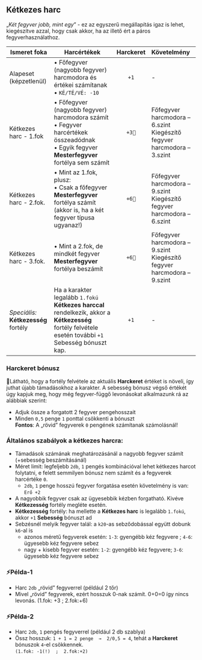 ## Kétkezes harc

„_Két fegyver jobb, mint egy_” - ez az egyszerű megállapítás igaz is lehet, kiegészítve azzal, hogy csak akkor, ha az illető ért a páros fegyverhasználathoz.

| **Ismeret foka** | **Harcértékek** | **Harckeret** | **Követelmény** |
|--------------------------|-------------------------------------------------------------------|:---------:|:---------------------------------------------|
|Alapeset<br/>(képzetlenül)| • Főfegyver (nagyobb fegyver) harcmodora és értékei számítanak<br/>• `KÉ/TÉ/VÉ: -10`                                                                                 | `+1`  | - |
|Kétkezes harc - 1.fok     | • Főfegyver (nagyobb fegyver) harcmodora számít<br/> • Fegyver harcértékek összeadódnak<br/> • Egyik fegyver **Mesterfegyver** fortélya sem számít                       | `+3🔆` | Főfegyver harcmodora – 6.szint<br/>Kiegészítő fegyver harcmodora – 3.szint |
|Kétkezes harc - 2.fok.    | • Mint az 1.fok, plusz:<br/> • Csak a főfegyver **Mesterfegyver** fortélya számít<br/> (akkor is, ha a két fegyver típusa ugyanaz!)                                  | `+6🔆` | Főfegyver harcmodora – 9.szint<br/>Kiegészítő fegyver harcmodora – 6.szint |
|Kétkezes harc - 3.fok.    | • Mint a 2.fok, de mindkét fegyver **Mesterfegyver** fortélya beszámít                                                                                               | `+6🔆` | Főfegyver harcmodora – 9.szint<br/>Kiegészítő fegyver harcmodora – 9.szint |
|_Speciális:_<br/>**Kétkezesség** fortély | Ha a karakter legalább `1.fokú` **Kétkezes harccal** rendelkezik, akkor a **Kétkezesség** fortély felvétele esetén további `+1` Sebesség bónuszt kap. | `+1`  | - |


### Harckeret bónusz

🔆Látható, hogy a fortély felvétele az aktuális **Harckeret** értéket is növeli, így juthat újabb támadásokhoz a karakter. A sebesség bónusz végső értékét úgy kapjuk meg, hogy még fegyver-függő levonásokat alkalmazunk rá az alábbiak szerint:
- Adjuk össze a forgatott 2 fegyver pengehosszait
- Minden `0,5` penge `1` ponttal csökkenti a bónuszt\
**Fontos**: A „rövid” fegyverek `0` pengének számítanak számolásnál!

### Általános szabályok a kétkezes harcra:
- Támadások számának meghatározásánál a nagyobb fegyver számít (+sebesség beszámításánál)
- Méret limit: legfeljebb `2db`, `1` pengés kombinációval lehet kétkezes harcot folytatni, e felett semmilyen bónusz nem számít és a fegyverek harcértéke `0`.
    - `2db`, `1` penge hosszú fegyver forgatása esetén követelmény is van: `Erő +2`
- A nagyobbik fegyver csak az ügyesebbik kézben forgatható. Kivéve **Kétkezesség** fortély megléte esetén.
- **Kétkezesség** fortély: ha mellette a **Kétkezes harc** is legalább `1.fokú`, akkor `+1` **Sebesség** bónuszt ad
- Sebzésnél melyik fegyver talál: a `k20`-as sebződobással együtt dobunk `k6`-al is
    - azonos méretű fegyverek esetén: `1-3`: gyengébb kéz fegyvere ; `4-6`: ügyesebb kéz fegyvere sebez
    - nagy + kisebb fegyver esetén: `1-2`: gyengébb kéz fegyvere; `3-6`: ügyesebb kéz fegyvere sebez

### ⚡Példa-1
- Harc `2db` „rövid” fegyverrel (például 2 tőr)
- Mivel „rövid” fegyverek, ezért hosszuk 0-nak számít. 0+0=0 így nincs levonás. (1.fok: +3 ; 2.fok:+6)

### ⚡Példa-2
- Harc `2db`, `1` pengés fegyverrel (például 2 db szablya)
- Össz hosszuk: `1 + 1 = 2 penge  →  2/0,5 = 4`, tehát a **Harckeret** bónuszok `4`-el csökkennek.\
`(1.fok: -1(!)  ;  2.fok:+2)`
